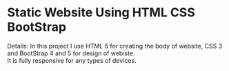 # Static Website Using HTML CSS BootStrap
Details:
In this project I use HTML 5 for creating the body of website, CSS 3 and BootStrap 4 and 5 for design of webiste.  
It is fully responsive for any types of devices.
